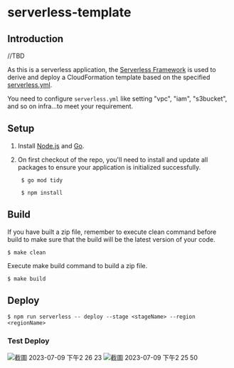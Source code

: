 # serverless-template

## Introduction

//TBD

As this is a serverless application, the [Serverless Framework](https://serverless.com/) is used to derive and deploy a CloudFormation template based on the specified [serverless.yml](./serverless.yml).

You need to configure `serverless.yml` like setting "vpc", "iam", "s3bucket", and so on infra...to meet your requirement.

## Setup

1. Install [Node.js](https://nodejs.org/) and [Go](https://go.dev/).
2. On first checkout of the repo, you'll need to install and update all packages to ensure your application is initialized successfully.

        $ go mod tidy

        $ npm install

## Build
If you have built a zip file, remember to execute clean command before build to make sure that the build will be the latest version of your code.

    $ make clean

Execute make build command to build a zip file.

    $ make build

## Deploy
```
$ npm run serverless -- deploy --stage <stageName> --region <regionName>
```

### Test Deploy
![截圖 2023-07-09 下午2 26 23](https://github.com/Barney30818/serverless-template/assets/69409373/2c78a4c5-b85b-42ac-a744-a7c72d32b38d)
![截圖 2023-07-09 下午2 25 50](https://github.com/Barney30818/serverless-template/assets/69409373/8bd4564f-6aee-4b58-bc13-dce8b15a1101)
